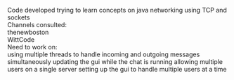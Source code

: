 Code developed trying to learn concepts on java networking using TCP and sockets  
Channels consulted:  
  thenewboston  
  WittCode  
Need to work on:  
  using multiple threads to handle incoming and outgoing messages simultaneously
  updating the gui while the chat is running
  allowing multiple users on a single server
  setting up the gui to handle multiple users at a time
